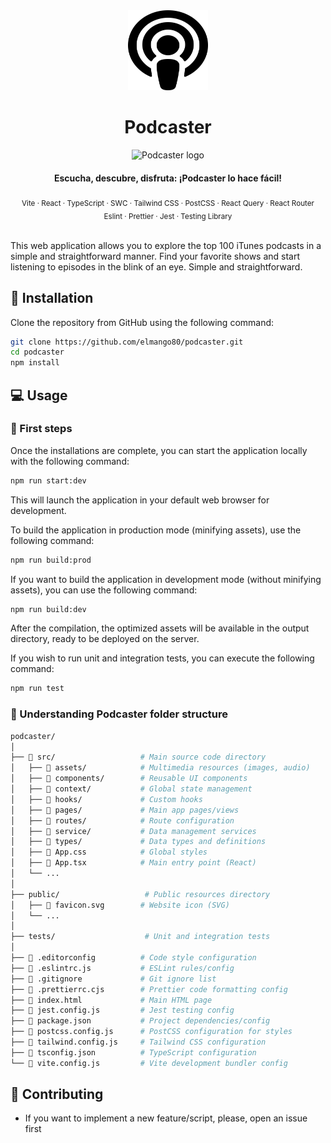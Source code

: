 <div align="center">
  <img src="./public/favicon.svg" alt="Podcaster logo" width='128' height='128'/>
  <h1>Podcaster</h1>
  <img src="https://github.com/elmango80/podcaster/assets/24403510/575afd23-7703-4160-9a14-a3f78b62a73e" alt="Podcaster logo"/>

  <h4>Escucha, descubre, disfruta: ¡Podcaster lo hace fácil!</h4>

  <sub>
  Vite · React · TypeScript · SWC · Tailwind CSS · PostCSS · React Query · React Router
  </sub>
  <br/>
  <sub>
  Eslint · Prettier · Jest · Testing Library
  </sub>
</div>
<br/>

This web application allows you to explore the top 100 iTunes podcasts in a simple and straightforward manner. Find your favorite shows and start listening to episodes in the blink of an eye. Simple and straightforward.

## 🚀 Installation

Clone the repository from GitHub using the following command:

```bash
git clone https://github.com/elmango80/podcaster.git
cd podcaster
npm install
```

## 💻 Usage

### 🚶 First steps

Once the installations are complete, you can start the application locally with the following command:

```bash
npm run start:dev
```
This will launch the application in your default web browser for development.

To build the application in production mode (minifying assets), use the following command:

```bash
npm run build:prod
```

If you want to build the application in development mode (without minifying assets), you can use the following command:

```bash
npm run build:dev
```

After the compilation, the optimized assets will be available in the output directory, ready to be deployed on the server.

If you wish to run unit and integration tests, you can execute the following command:

```bash
npm run test
```

### 🌴 Understanding Podcaster folder structure

```bash
podcaster/
│
├── 📁 src/                   # Main source code directory
│   ├── 📁 assets/            # Multimedia resources (images, audio)
│   ├── 📁 components/        # Reusable UI components
│   ├── 📁 context/           # Global state management
│   ├── 📁 hooks/             # Custom hooks
│   ├── 📁 pages/             # Main app pages/views
│   ├── 📁 routes/            # Route configuration
│   ├── 📁 service/           # Data management services
│   ├── 📁 types/             # Data types and definitions
│   ├── 📄 App.css            # Global styles
│   ├── 📄 App.tsx            # Main entry point (React)
│   └── ...
│
├── public/                   # Public resources directory
│   ├── 📄 favicon.svg        # Website icon (SVG)
│   └── ...
│
├── tests/                    # Unit and integration tests
│
├── 📄 .editorconfig          # Code style configuration
├── 📄 .eslintrc.js           # ESLint rules/config
├── 📄 .gitignore             # Git ignore list
├── 📄 .prettierrc.cjs        # Prettier code formatting config
├── 📄 index.html             # Main HTML page
├── 📄 jest.config.js         # Jest testing config
├── 📄 package.json           # Project dependencies/config
├── 📄 postcss.config.js      # PostCSS configuration for styles
├── 📄 tailwind.config.js     # Tailwind CSS configuration
├── 📄 tsconfig.json          # TypeScript configuration
└── 📄 vite.config.js         # Vite development bundler config
```

## 🤝 Contributing

* If you want to implement a new feature/script, please, open an issue first
